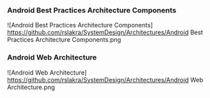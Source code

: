 ### Android Best Practices Architecture Components ###

![Android Best Practices Architecture Components]
https://github.com/rslakra/SystemDesign/Architectures/Android Best Practices Architecture Components.png

### Android Web Architecture ###
![Android Web Architecture]
https://github.com/rslakra/SystemDesign/Architectures/Android Web Architecture.png
